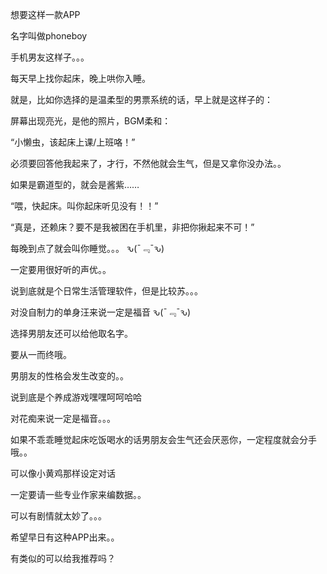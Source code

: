 想要这样一款APP

名字叫做phoneboy

手机男友这样子。。。

每天早上找你起床，晚上哄你入睡。

就是，比如你选择的是温柔型的男票系统的话，早上就是这样子的：

屏幕出现亮光，是他的照片，BGM柔和：

“小懒虫，该起床上课/上班咯！”

必须要回答他我起来了，才行，不然他就会生气，但是又拿你没办法。。

如果是霸道型的，就会是酱紫……

“喂，快起床。叫你起床听见没有！！”

“真是，还赖床？要不是我被困在手机里，非把你揪起来不可！”

每晚到点了就会叫你睡觉。。。 ԅ(¯﹃¯ԅ)

一定要用很好听的声优。。

说到底就是个日常生活管理软件，但是比较苏。。。

对没自制力的单身汪来说一定是福音 ԅ(¯﹃¯ԅ)

选择男朋友还可以给他取名字。

要从一而终哦。

男朋友的性格会发生改变的。。

说到底是个养成游戏嘿嘿呵呵哈哈

对花痴来说一定是福音。。。


如果不乖乖睡觉起床吃饭喝水的话男朋友会生气还会厌恶你，一定程度就会分手哦。。

可以像小黄鸡那样设定对话

一定要请一些专业作家来编数据。。

可以有剧情就太妙了。。。


希望早日有这种APP出来。。

有类似的可以给我推荐吗？